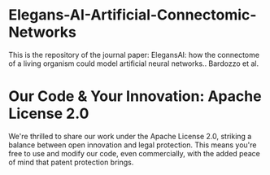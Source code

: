 # Elegans-AI-Artificial-Connectomic-Networks
This is the repository of the journal paper:  ElegansAI: how the connectome of a living organism could model artificial neural networks.. Bardozzo et al.












# Our Code & Your Innovation: Apache License 2.0

We're thrilled to share our work under the Apache License 2.0, striking a balance between open innovation and legal protection. 
This means you're free to use and modify our code, even commercially, with the added peace of mind that patent protection brings. 
